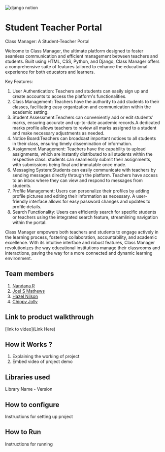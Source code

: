 ![django notion](https://github.com/TH-Activities/saturday-hack-night-template/assets/117498997/2db31367-8f96-4e88-8a8d-a1a75936204d)




# Student Teacher Portal
Class Manager: A Student-Teacher Portal

Welcome to Class Manager, the ultimate platform designed to foster seamless communication and efficient management between teachers and students. Built using HTML, CSS, Python, and Django, Class Manager offers a comprehensive suite of features tailored to enhance the educational experience for both educators and learners.

Key Features:

1. User Authentication: Teachers and students can easily sign up and create accounts to access the platform's functionalities.
2. Class Management: Teachers have the authority to add students to their classes, facilitating easy organization and communication within the academic setting.
3. Student Assessment:Teachers can conveniently add or edit students' marks, ensuring accurate and up-to-date academic records.A dedicated marks profile allows teachers to review all marks assigned to a student and make necessary adjustments as needed.
4. Notice Board:Teachers can broadcast important notices to all students in their class, ensuring timely dissemination of information.
5. Assignment Management: Teachers have the capability to upload assignments, which are instantly distributed to all students within the respective class.
students can seamlessly submit their assignments, with submissions being final and immutable once made.
6. Messaging System:Students can easily communicate with teachers by sending messages directly through the platform. Teachers have access to an inbox where they can view and respond to messages from students.
7. Profile Management: Users can personalize their profiles by adding profile pictures and editing their information as necessary. A user-friendly interface allows for easy password changes and updates to profile details.
8. Search Functionality: Users can efficiently search for specific students or teachers using the integrated search feature, streamlining navigation within the portal.

Class Manager empowers both teachers and students to engage actively in the learning process, fostering collaboration, accountability, and academic excellence. With its intuitive interface and robust features, Class Manager revolutionizes the way educational institutions manage their classrooms and interactions, paving the way for a more connected and dynamic learning environment.


## Team members
1. [Nandana R](https://github.com/nandanarnandu)
2. [Joel S Mathews](https://github.com/joelsmathewss)
3. [Hazel Nilson](https://github.com/HazelNilson)
4. [Chippy Jolly](https://github.com/chippyjolly)
## Link to product walkthrough
[link to video](Link Here)
## How it Works ?
1. Explaining the working of project
2. Embed video of project demo
## Libraries used
Library Name - Version
## How to configure
Instructions for setting up project
## How to Run
Instructions for running

